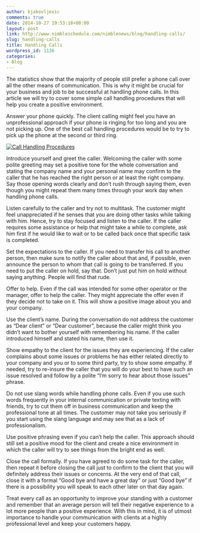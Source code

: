 ```yaml
---
author: kjakovljevic
comments: true
date: 2014-10-27 19:53:18+00:00
layout: post
link: http://www.nimbleschedule.com/nimblenews/blog/handling-calls/
slug: handling-calls
title: Handling Calls
wordpress_id: 1136
categories:
- Blog
---
```


The statistics show that the majority of people still prefer a phone call over all the other means of communication. This is why it might be crucial for your business and job to be successful at handling phone calls. In this article we will try to cover some simple call handling procedures that will help you create a positive environment.

Answer your phone quickly. The client calling might feel you have an unprofessional approach if your phone is ringing for too long and you are not picking up. One of the best call handling procedures would be to try to pick up the phone at the second or third ring.

[![Call Handling Procedures](http://www.nimbleschedule.com/wp-content/uploads/2014/10/call-handling-thumb.jpg)](http://www.nimbleschedule.com/wp-content/uploads/2014/10/call-handling.jpg)


Introduce yourself and greet the caller. Welcoming the caller with some polite greeting may set a positive tone for the whole conversation and stating the company name and your personal name may confirm to the caller that he has reached the right person or at least the right company. Say those opening words clearly and don’t rush through saying them, even though you might repeat them many times through your work day when handling phone calls.

Listen carefully to the caller and try not to multitask. The customer might feel unappreciated if he senses that you are doing other tasks while talking with him. Hence, try to stay focused and listen to the caller. If the caller requires some assistance or help that might take a while to complete, ask him first if he would like to wait or to be called back once that specific task is completed.

Set the expectations to the caller. If you need to transfer his call to another person, then make sure to notify the caller about that and, if possible, even announce the person to whom that call is going to be transferred. If you need to put the caller on hold, say that. Don’t just put him on hold without saying anything. People will find that rude.

Offer to help. Even if the call was intended for some other operator or the manager, offer to help the caller. They might appreciate the offer even if they decide not to take on it. This will show a positive image about you and your company.

Use the client’s name. During the conversation do not address the customer as “Dear client” or “Dear customer”, because the caller might think you didn’t want to bother yourself with remembering his name. If the caller introduced himself and stated his name, then use it.

Show empathy to the client for the issues they are experiencing. If the caller complains about some issues or problems he has either related directly to your company and you or to some third party, try to show some empathy. If needed, try to re-insure the caller that you will do your best to have such an  issue resolved and follow by a polite “I’m sorry to hear about those issues” phrase.

Do not use slang words while handling phone calls. Even if you use such words frequently in your internal communication or private texting with friends, try to cut them off in business communication and keep the professional tone at all times. The customer may not take you seriously if you start using the slang language and may see that as a lack of professionalism.

Use positive phrasing even if you can’t help the caller. This approach should still set a positive mood for the client and create a nice environment in which the caller will try to see things from the bright end as well.

Close the call formally. If you have agreed to do some task for the caller, then repeat it before closing the call just to confirm to the client that you will definitely address their issues or concerns. At the very end of that call, close it with a formal “Good bye and have a great day” or just “Good bye” if there is a possibility you will speak to each other later on that day again.

Treat every call as an opportunity to improve your standing with a customer and remember that an average person will tell their negative experience to a lot more people than a positive experience. With this in mind, it is of utmost importance to handle your communication with clients at a highly professional level and keep your customers happy.

